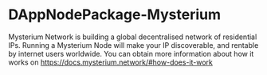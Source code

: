 # DAppNodePackage-Mysterium

Mysterium Network is building a global decentralised network of residential IPs.  Running a Mysterium Node will make your IP discoverable, and rentable by internet users worldwide. You can obtain more information about how it works on https://docs.mysterium.network/#how-does-it-work
